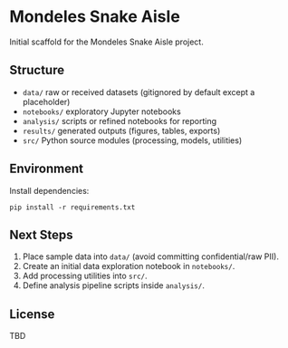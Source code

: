 # Mondeles Snake Aisle

Initial scaffold for the Mondeles Snake Aisle project.

## Structure
- `data/` raw or received datasets (gitignored by default except a placeholder)
- `notebooks/` exploratory Jupyter notebooks
- `analysis/` scripts or refined notebooks for reporting
- `results/` generated outputs (figures, tables, exports)
- `src/` Python source modules (processing, models, utilities)

## Environment
Install dependencies:
```
pip install -r requirements.txt
```

## Next Steps
1. Place sample data into `data/` (avoid committing confidential/raw PII).
2. Create an initial data exploration notebook in `notebooks/`.
3. Add processing utilities into `src/`.
4. Define analysis pipeline scripts inside `analysis/`.

## License
TBD
